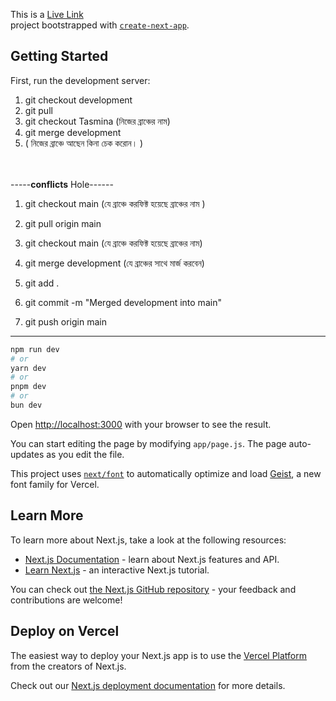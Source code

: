 This is a [Live Link](https://medisphers.vercel.app)<br> project bootstrapped with [`create-next-app`](https://github.com/vercel/next.js/tree/canary/packages/create-next-app).

## Getting Started

First, run the development server:
1) git checkout development <br>
2) git pull <br>
3) git checkout Tasmina (নিজের ব্রাঞ্চের নাম)<br>
4) git merge development <br>
5) ( নিজের ব্রাঞ্চে আছেন কিনা চেক করোন। )<br>
<br/><br/>

-----**conflicts** Hole------

1) git checkout main (যে ব্রাঞ্চে করফিক্ট হয়েছে ব্রাঞ্চের নাম ) <br/>
2) git pull origin main <br/>

3) git checkout main (যে ব্রাঞ্চে করফিক্ট হয়েছে ব্রাঞ্চের নাম) <br/>
4) git merge development (যে ব্রাঞ্চের সাথে মার্জ করবেন) <br/>

5) git add . <br/>
6) git commit -m "Merged development into main" <br/>
7) git push origin main <br/>

-----------------------------------------------------------

```bash
npm run dev
# or
yarn dev
# or
pnpm dev
# or
bun dev
```

Open [http://localhost:3000](http://localhost:3000) with your browser to see the result.

You can start editing the page by modifying `app/page.js`. The page auto-updates as you edit the file.

This project uses [`next/font`](https://nextjs.org/docs/app/building-your-application/optimizing/fonts) to automatically optimize and load [Geist](https://vercel.com/font), a new font family for Vercel.

## Learn More

To learn more about Next.js, take a look at the following resources:

- [Next.js Documentation](https://nextjs.org/docs) - learn about Next.js features and API.
- [Learn Next.js](https://nextjs.org/learn) - an interactive Next.js tutorial.

You can check out [the Next.js GitHub repository](https://github.com/vercel/next.js) - your feedback and contributions are welcome!

## Deploy on Vercel

The easiest way to deploy your Next.js app is to use the [Vercel Platform](https://vercel.com/new?utm_medium=default-template&filter=next.js&utm_source=create-next-app&utm_campaign=create-next-app-readme) from the creators of Next.js.

Check out our [Next.js deployment documentation](https://nextjs.org/docs/app/building-your-application/deploying) for more details.
